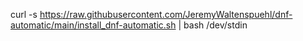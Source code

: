curl -s https://raw.githubusercontent.com/JeremyWaltenspuehl/dnf-automatic/main/install_dnf-automatic.sh | bash /dev/stdin
